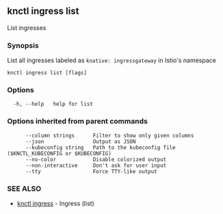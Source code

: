 ## knctl ingress list

List ingresses

### Synopsis

List all ingresses labeled as `knative: ingressgateway` in Istio's namespace

```
knctl ingress list [flags]
```

### Options

```
  -h, --help   help for list
```

### Options inherited from parent commands

```
      --column strings      Filter to show only given columns
      --json                Output as JSON
      --kubeconfig string   Path to the kubeconfig file ($KNCTL_KUBECONFIG or $KUBECONFIG)
      --no-color            Disable colorized output
      --non-interactive     Don't ask for user input
      --tty                 Force TTY-like output
```

### SEE ALSO

* [knctl ingress](knctl_ingress.md)	 - Ingress (list)

